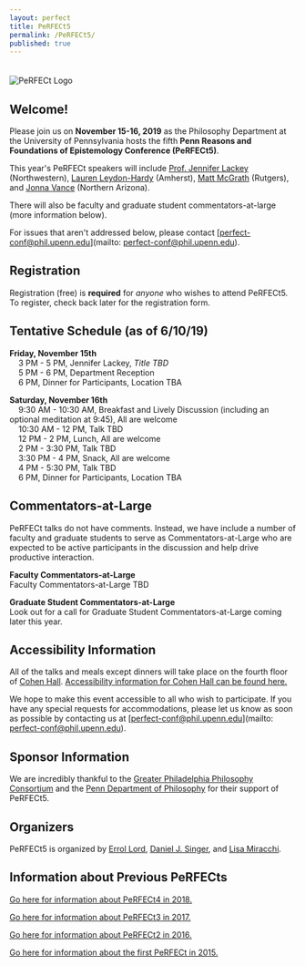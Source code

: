 ```yaml
---
layout: perfect
title: PeRFECt5
permalink: /PeRFECt5/
published: true
---
```

<img src="http://www.danieljsinger.com/images/PeRFECt5.png" alt="PeRFECt Logo" style="margin:20px 0px 0px">

## Welcome!

Please join us on **November 15-16, 2019** as the Philosophy Department at the University of Pennsylvania hosts the fifth **Penn Reasons and Foundations of Epistemology Conference (PeRFECt5)**.

This year's PeRFECt speakers will include [Prof. Jennifer Lackey](http://faculty.wcas.northwestern.edu/~jal788/index.html) (Northwestern), [Lauren Leydon-Hardy](http://www.leydonhardy.net/) (Amherst), [Matt McGrath](https://philosophy.rutgers.edu/people/faculty/details/182-faculty1/faculty-profiles/955-mcgrath-matt) (Rutgers), and [Jonna Vance](https://www.jonnavance.com/) (Northern Arizona).

There will also be faculty and graduate student commentators-at-large (more information below).

For issues that aren't addressed below, please contact [perfect-conf@phil.upenn.edu](mailto: perfect-conf@phil.upenn.edu).

## Registration
Registration (free) is **required** for _anyone_ who wishes to attend PeRFECt5. To register, check back later for the registration form.


## Tentative Schedule (as of 6/10/19) 
**Friday, November 15th**  
&nbsp;&nbsp;&nbsp;&nbsp;3 PM - 5 PM, Jennifer Lackey, _Title TBD_  
&nbsp;&nbsp;&nbsp;&nbsp;5 PM - 6 PM, Department Reception  
&nbsp;&nbsp;&nbsp;&nbsp;6 PM, Dinner for Participants, Location TBA

**Saturday, November 16th**  
&nbsp;&nbsp;&nbsp;&nbsp;9:30 AM - 10:30 AM, Breakfast and Lively Discussion (including an optional meditation at 9:45), All are welcome  
&nbsp;&nbsp;&nbsp;&nbsp;10:30 AM - 12 PM, Talk TBD  
&nbsp;&nbsp;&nbsp;&nbsp;12 PM - 2 PM, Lunch, All are welcome  
&nbsp;&nbsp;&nbsp;&nbsp;2 PM - 3:30 PM, Talk TBD  
&nbsp;&nbsp;&nbsp;&nbsp;3:30 PM - 4 PM, Snack, All are welcome  
&nbsp;&nbsp;&nbsp;&nbsp;4 PM - 5:30 PM, Talk TBD  
&nbsp;&nbsp;&nbsp;&nbsp;6 PM, Dinner for Participants, Location TBA  


## Commentators-at-Large
PeRFECt talks do not have comments.  Instead, we have include a number of faculty and graduate students to serve as Commentators-at-Large who are expected to be active participants in the discussion and help drive productive interaction.

**Faculty Commentators-at-Large**  
Faculty Commentators-at-Large TBD

**Graduate Student Commentators-at-Large**  
Look out for a call for Graduate Student Commentators-at-Large coming later this year.


## Accessibility Information
All of the talks and meals except dinners will take place on the fourth floor of [Cohen Hall](http://www.facilities.upenn.edu/maps/locations/cohen-hall-claudia).  [Accessibility information for Cohen Hall can be found here.](http://www.facilities.upenn.edu/sites/default/files/pennaccess/PA0310-CohenHall.pdf)

We hope to make this event accessible to all who wish to participate.  If you have any special requests for accommodations, please let us know as soon as possible by contacting us at [perfect-conf@phil.upenn.edu](mailto: perfect-conf@phil.upenn.edu).

## Sponsor Information
We are incredibly thankful to the [Greater Philadelphia Philosophy Consortium](http://www.thegppc.org/) and the [Penn Department of Philosophy](https://philosophy.sas.upenn.edu/) for their support of PeRFECt5.

## Organizers
PeRFECt5 is organized by [Errol Lord](http://www.errol-lord.com/), [Daniel J. Singer](http://www.danieljsinger.com/), and [Lisa Miracchi](http://miracchi.wix.com/lisamiracchi).

## Information about Previous PeRFECts
[Go here for information about PeRFECt4 in 2018.](http://www.danieljsinger.com/PeRFECt4/)

[Go here for information about PeRFECt3 in 2017.](http://www.danieljsinger.com/PeRFECt3/)

[Go here for information about PeRFECt2 in 2016.](http://www.danieljsinger.com/PeRFECt2/)

[Go here for information about the first PeRFECt in 2015.](http://www.phil.upenn.edu/~singerd/PeRFECt15.html)
